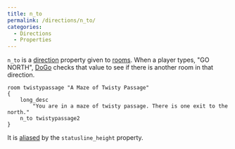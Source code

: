 ```yaml
---
title: n_to
permalink: /directions/n_to/
categories: 
  - Directions
  - Properties
---
```


`n_to` is a [direction](/classes/direction/) property given to
[rooms](/basics/rooms/). When a player types, "GO NORTH",
[DoGo](/verb-routines/dogo/) checks that value to see if there is another
room in that direction.

    room twistypassage "A Maze of Twisty Passage"
    {
        long_desc
            "You are in a maze of twisty passage. There is one exit to the north."
        n_to twistypassage2
    }

It is [aliased](/basics/alias/) by the `statusline_height` property.
